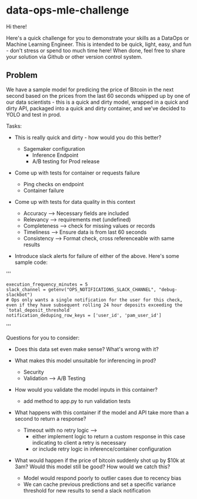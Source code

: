 # data-ops-mle-challenge

Hi there!

Here's a quick challenge for you to demonstrate your skills as a DataOps or Machine Learning Engineer. This is intended to be quick, light, easy, and fun - don't stress or spend too much time here! When done, feel free to share your solution via Github or other version control system.

## Problem

We have a sample model for predicing the price of Bitcoin in the next second based on the prices from the last 60 seconds whipped up by one of our data scientists - this is a quick and dirty model, wrapped in a quick and dirty API, packaged into a quick and dirty container, and we've decided to YOLO and test in prod.

Tasks:
* This is really quick and dirty - how would you do this better?
    - Sagemaker configuration
        - Inference Endpoint
        - A/B testing for Prod release 
* Come up with tests for container or requests failure
    - Ping checks on endpoint
    - Container failure
* Come up with tests for data quality in this context
    - Accuracy --> Necessary fields are included
    - Relevancy --> requirements met (undefined)
    - Completeness --> check for missing values or records
    - Timeliness --> Ensure data is from last 60 seconds
    - Consistency --> Format check, cross referenceable with same results

* Introduce slack alerts for failure of either of the above. Here's some sample code:

'''

    execution_frequency_minutes = 5
    slack_channel = getenv("OPS_NOTIFICATIONS_SLACK_CHANNEL", "debug-slackbot")
    # Ops only wants a single notification for the user for this check, even if they have subsequent rolling 24 hour deposits exceeding the `total_deposit_threshold`
    notification_deduping_row_keys = ['user_id', 'pam_user_id']

'''

Questions for you to consider:

* Does this data set even make sense? What's wrong with it?
* What makes this model unsuitable for inferencing in prod?
    - Security 
    - Validation --> A/B Testing
* How would you validate the model inputs in this container?
    - add method to app.py to run validation tests
* What happens with this container if the model and API take more than a second to return a response?
    - Timeout with no retry logic --> 
        - either implement logic to return a custom response in this case indicating to client a retry is necessary
        - or include retry logic in inference/container configuration

* What would happen if the price of bitcoin suddenly shot up by $10k at 3am? Would this model still be good? How would we catch this?
    - Model would respond poorly to outlier cases due to recency bias 
    - We can cache previous predictions and set a specific variance threshold for new results to send a slack notification